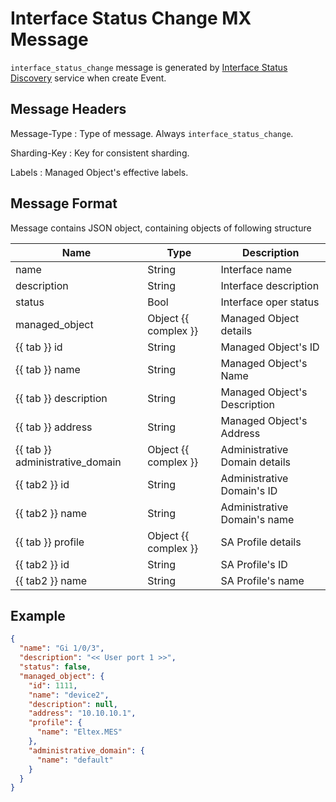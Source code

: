 # Interface Status Change MX Message

`interface_status_change` message is generated by [Interface Status Discovery](../../discovery-reference/periodic/interfacestatus.md)
service when create Event.

## Message Headers

Message-Type
: Type of message. Always `interface_status_change`.

Sharding-Key
: Key for consistent sharding.

Labels
: Managed Object's effective labels.

## Message Format

Message contains JSON object, containing objects of following structure


| Name                            | Type                 | Description                   |
| ------------------------------- | -------------------- | ----------------------------- |
| name                            | String               | Interface name                |
| description                     | String               | Interface description         |
| status                          | Bool                 | Interface oper status         |
| managed_object                  | Object {{ complex }} | Managed Object details        |
| {{ tab }} id                    | String               | Managed Object's ID           |
| {{ tab }} name                  | String               | Managed Object's Name         |
| {{ tab }} description           | String               | Managed Object's Description  |
| {{ tab }} address               | String               | Managed Object's Address      |
| {{ tab }} administrative_domain | Object {{ complex }} | Administrative Domain details |
| {{ tab2 }} id                   | String               | Administrative Domain's ID    |
| {{ tab2 }} name                 | String               | Administrative Domain's name  |
| {{ tab }} profile               | Object {{ complex }} | SA Profile details            |
| {{ tab2 }} id                   | String               | SA Profile's ID               |
| {{ tab2 }} name                 | String               | SA Profile's name             |


## Example

```json
{
  "name": "Gi 1/0/3",
  "description": "<< User port 1 >>",
  "status": false,
  "managed_object": {
    "id": 1111,
    "name": "device2",
    "description": null,
    "address": "10.10.10.1",
    "profile": {
      "name": "Eltex.MES"
    },
    "administrative_domain": {
      "name": "default"
    }
  }
}
```
